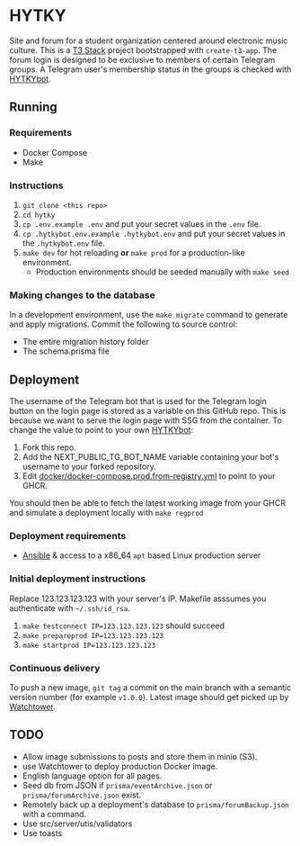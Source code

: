 # HYTKY

Site and forum for a student organization centered around electronic music culture. This is a [T3 Stack](https://create.t3.gg/) project bootstrapped with `create-t3-app`.
The forum login is designed to be exclusive to members of certain Telegram groups. A Telegram user's membership status in the groups is checked with [HYTKYbot](https://github.com/zeeket/HYTKYbot).

## Running

### Requirements
- Docker Compose
- Make

### Instructions

1. `git clone <this repo>`
2. `cd hytky`
3. `cp .env.example .env` and put your secret values in the `.env` file.
4. `cp .hytkybot.env.example .hytkybot.env` and put your secret values in the `.hytkybot.env` file.
5. `make dev` for hot reloading **or** `make prod` for a production-like environment.
    - Production environments should be seeded manually with `make seed`

### Making changes to the database
In a development environment, use the `make migrate` command to generate and apply migrations.
Commit the following to source control:
- The entire migration history folder
- The schema.prisma file

## Deployment

The username of the Telegram bot that is used for the Telegram login button on the login page is stored as a variable on this GitHub repo. This is because we want to serve the login page with SSG from the container.
To change the value to point to your own [HYTKYbot](https://github.com/zeeket/HYTKYbot):
1. Fork this repo.  
2. Add the NEXT_PUBLIC_TG_BOT_NAME variable containing your bot's username to your forked repository.  
3. Edit [docker/docker-compose.prod.from-registry.yml](docker/docker-compose.prod.from-registry.yml) to point to your GHCR.

You should then be able to fetch the latest working image from your GHCR and simulate a deployment locally with `make regprod`

### Deployment requirements
  - [Ansible](https://github.com/ansible/ansible) & access to a x86_64 `apt` based Linux production server

### Initial deployment instructions
Replace 123.123.123.123 with your server's IP. Makefile asssumes you authenticate with `~/.ssh/id_rsa`.
  1. `make testconnect IP=123.123.123.123` should succeed
  2. `make prepareprod IP=123.123.123.123`
  3. `make startprod IP=123.123.123.123`
  
### Continuous delivery
To push a new image, `git tag` a commit on the main branch with a semantic version number (for example `v1.0.0`).
Latest image should get picked up by [Watchtower](https://containrrr.dev/watchtower/).

## TODO
- Allow image submissions to posts and store them in minio (S3).
- use Watchtower to deploy production Docker image.
- English language option for all pages.
- Seed db from JSON if `prisma/eventArchive.json` or `prisma/forumArchive.json` exist.  
- Remotely back up a deployment's database to `prisma/forumBackup.json` with a command.
- Use src/server/utis/validators
- Use toasts